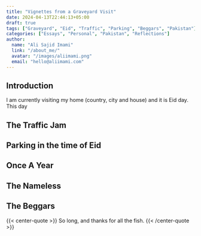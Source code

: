 ```yaml
---
title: "Vignettes from a Graveyard Visit"
date: 2024-04-13T22:44:13+05:00
draft: true
tags: ["Graveyard", "Eid", "Traffic", "Parking", "Beggars", "Pakistan"]
categories: ["Essays", "Personal", "Pakistan", "Reflections"]
author:
  name: "Ali Sajid Imami"
  link: "/about_me/"
  avatar: "/images/aliimami.png"
  email: "hello@aliimami.com"
---
```


## Introduction

I am currently visiting my home (country, city and house) and it is Eid day.
This day

## The Traffic Jam

<!-- Write about the traffic situation going to the graveyard. -->

## Parking in the time of Eid

<!-- Talk about the parking and parking tricks we used. -->

## Once A Year

<!-- Write about these visits people do once a year. and how they are both sad and important -->

## The Nameless

<!-- Write about the nameless graves -->

## The Beggars

<!-- Write about the beggars and the choice of doing something or nothing -->

{{< center-quote >}}
So long, and thanks for all the fish.
{{< /center-quote >}}
